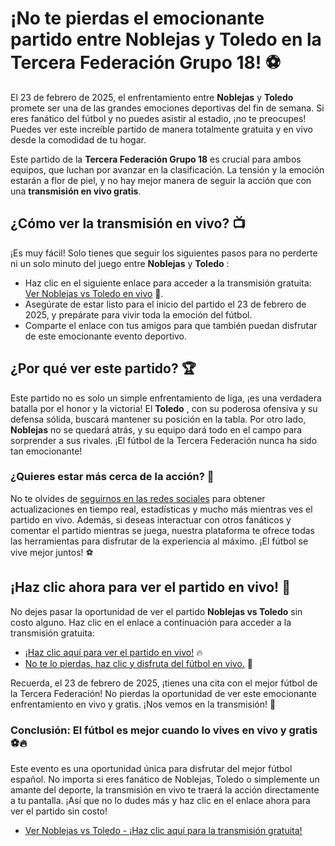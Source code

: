 # ¡No te pierdas el emocionante partido entre Noblejas y Toledo en la Tercera Federación Grupo 18! ⚽️

El 23 de febrero de 2025, el enfrentamiento entre **Noblejas** y **Toledo** promete ser una de las grandes emociones deportivas del fin de semana. Si eres fanático del fútbol y no puedes asistir al estadio, ¡no te preocupes! Puedes ver este increíble partido de manera totalmente gratuita y en vivo desde la comodidad de tu hogar.

Este partido de la **Tercera Federación Grupo 18** es crucial para ambos equipos, que luchan por avanzar en la clasificación. La tensión y la emoción estarán a flor de piel, y no hay mejor manera de seguir la acción que con una **transmisión en vivo gratis**.

## ¿Cómo ver la transmisión en vivo? 📺

¡Es muy fácil! Solo tienes que seguir los siguientes pasos para no perderte ni un solo minuto del juego entre **Noblejas** y **Toledo** :

- Haz clic en el siguiente enlace para acceder a la transmisión gratuita: [Ver Noblejas vs Toledo en vivo](https://tinyurl.com/livestreamfreeo?st=Noblejas+vs+Toledo&si=gh) 🎥.
- Asegúrate de estar listo para el inicio del partido el 23 de febrero de 2025, y prepárate para vivir toda la emoción del fútbol.
- Comparte el enlace con tus amigos para que también puedan disfrutar de este emocionante evento deportivo.

## ¿Por qué ver este partido? 🏆

Este partido no es solo un simple enfrentamiento de liga, ¡es una verdadera batalla por el honor y la victoria! El **Toledo** , con su poderosa ofensiva y su defensa sólida, buscará mantener su posición en la tabla. Por otro lado, **Noblejas** no se quedará atrás, y su equipo dará todo en el campo para sorprender a sus rivales. ¡El fútbol de la Tercera Federación nunca ha sido tan emocionante!

### ¿Quieres estar más cerca de la acción? 📲

No te olvides de [seguirnos en las redes sociales](https://tinyurl.com/livestreamfreeo?st=Noblejas+vs+Toledo&si=gh) para obtener actualizaciones en tiempo real, estadísticas y mucho más mientras ves el partido en vivo. Además, si deseas interactuar con otros fanáticos y comentar el partido mientras se juega, nuestra plataforma te ofrece todas las herramientas para disfrutar de la experiencia al máximo. ¡El fútbol se vive mejor juntos! ⚽️

## ¡Haz clic ahora para ver el partido en vivo! 📅

No dejes pasar la oportunidad de ver el partido **Noblejas vs Toledo** sin costo alguno. Haz clic en el enlace a continuación para acceder a la transmisión gratuita:

- [¡Haz clic aquí para ver el partido en vivo!](https://tinyurl.com/livestreamfreeo?st=Noblejas+vs+Toledo&si=gh) 🔥
- [No te lo pierdas, haz clic y disfruta del fútbol en vivo.](https://tinyurl.com/livestreamfreeo?st=Noblejas+vs+Toledo&si=gh) 🎉

Recuerda, el 23 de febrero de 2025, ¡tienes una cita con el mejor fútbol de la Tercera Federación! No pierdas la oportunidad de ver este emocionante enfrentamiento en vivo y gratis. ¡Nos vemos en la transmisión! 👀

### Conclusión: El fútbol es mejor cuando lo vives en vivo y gratis ⚽️🔥

Este evento es una oportunidad única para disfrutar del mejor fútbol español. No importa si eres fanático de Noblejas, Toledo o simplemente un amante del deporte, la transmisión en vivo te traerá la acción directamente a tu pantalla. ¡Así que no lo dudes más y haz clic en el enlace ahora para ver el partido sin costo!

- [Ver Noblejas vs Toledo - ¡Haz clic aquí para la transmisión gratuita!](https://tinyurl.com/livestreamfreeo?st=Noblejas+vs+Toledo&si=gh)
